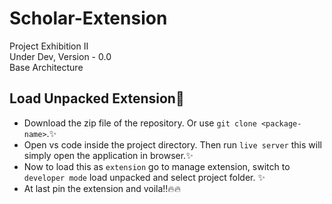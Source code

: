 # Scholar-Extension
Project Exhibition II <br>
Under Dev, Version - 0.0  
Base Architecture

## Load Unpacked Extension:rocket:

- Download the zip file of the repository. Or use `git clone <package-name>`.:sparkles:
- Open vs code inside the project directory. Then run `live server` this will simply open the application in browser.:sparkles:
- Now to load this as `extension` go to manage extension, switch to `developer mode` load unpacked and select project folder. :sparkles:
- At last pin the extension and voila!!:fire::fire:
